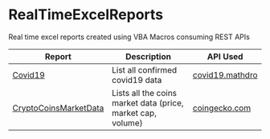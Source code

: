 # RealTimeExcelReports
Real time excel reports created using VBA Macros consuming REST APIs

| Report | Description | API Used |
| --- | --- | --- |
| [Covid19](https://github.com/shahan007/RealTimeExcelReports/tree/main/RealTimeReports/Covid19) | List all confirmed covid19 data | [covid19.mathdro](https://covid19.mathdro.id/api/confirmed) |
| [CryptoCoinsMarketData](https://github.com/shahan007/RealTimeExcelReports/tree/main/RealTimeReports/CryptoCoinsMarketData) | Lists  all the coins market data (price, market cap, volume) | [coingecko.com](https://api.coingecko.com/api/v3/coins/markets?vs_currency=usd&order=market_cap_desc&per_page=250&page=1&sparkline=false) |